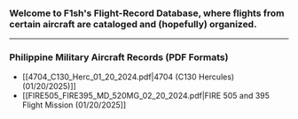 ### Welcome to F1sh's Flight-Record Database, where flights from certain aircraft are cataloged and (hopefully) organized.
---
### Philippine Military Aircraft Records (PDF Formats)
- [[4704_C130_Herc_01_20_2024.pdf|4704 (C130 Hercules) (01/20/2025)]]
- [[FIRE505_FIRE395_MD_520MG_02_20_2024.pdf|FIRE 505 and 395 Flight Mission (01/20/2025]]
